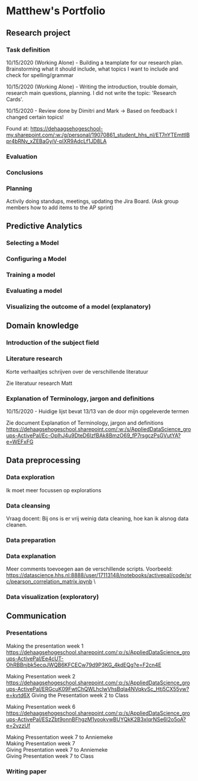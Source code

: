 # Matthew's Portfolio

## Research project 
### Task definition
10/15/2020 (Working Alone) - Building a teamplate for our research plan. Brainstorming what it should include, what topics I want to include and check for spelling/grammar

10/15/2020 (Working Alone) - Writing the introduction, trouble domain, research main questions, planning. I did not write the topic: 'Research Cards'.

10/15/2020 - Review done by Dimitri and Mark -> Based on feedback I changed certain topics!

Found at: 
https://dehaagsehogeschool-my.sharepoint.com/:w:/g/personal/19070861_student_hhs_nl/ET7nYTEmttlBpr4bRNv_xZEBaGyiV-plXR9AdcLf1JD8LA

### Evaluation
### Conclusions
### Planning 
Activily doing standups, meetings, updating the Jira Board. (Ask group members how to add items to the AP sprint)

## Predictive Analytics
### Selecting a Model
### Configuring a Model
### Training a model
### Evaluating a model
### Visualizing the outcome of a model (explanatory)

## Domain knowledge
### Introduction of the subject field
### Literature research
Korte verhaaltjes schrijven over de verschillende literatuur 

Zie literatuur research Matt
### Explanation of Terminology, jargon and definitions
10/15/2020 - Huidige lijst bevat 13/13 van de door mijn opgeleverde termen

Zie document Explanation of Terminology, jargon and definitions
https://dehaagsehogeschool.sharepoint.com/:w:/s/AppliedDataScience_groups-ActivePal/Ec-OplhJ4u9DteD6IzfBAk8BmzO69_fP7rsgczPsGVutYA?e=WEFxFG

## Data preprocessing
### Data exploration
Ik moet meer focussen op explorations

### Data cleansing
Vraag docent: Bij ons is er vrij weinig data cleaning, hoe kan ik alsnog data cleanen. 

### Data preparation
### Data explanation
Meer comments toevoegen aan de verschillende scripts.
Voorbeeld: \
https://datascience.hhs.nl:8888/user/17113148/notebooks/activepal/code/src/pearson_correlation_matrix.ipynb
\
### Data visualization (exploratory)

## Communication
### Presentations 
Making the presentation week 1 \
https://dehaagsehogeschool.sharepoint.com/:p:/s/AppliedDataScience_groups-ActivePal/Ee4cUT-OhRBBnjbk5ecqJWQB6KFCECw79d9P3KG_4kdEQg?e=F2cn4E


Making Presentation week 2 \
https://dehaagsehogeschool.sharepoint.com/:p:/s/AppliedDataScience_groups-ActivePal/ERGcuK09FwtChQWLhclwVhsBqla4NVqkvSc_Htj5CX55yw?e=kvtd6X
Giving the Presentation week 2 to Class

Making Presentation week 6 \
https://dehaagsehogeschool.sharepoint.com/:p:/s/AppliedDataScience_groups-ActivePal/ESzZbt9onnBFhgzM1yookvwBUYQkK2B3xlqrNSe6I2o5oA?e=2vzzUf

Making Pressentation week 7 to Anniemeke \
Making Presentation week 7 \
Giving Presentation week 7 to Anniemeke \
Giving Presentation week 7 to Class 

### Writing paper


